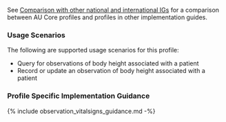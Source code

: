 See [Comparison with other national and international IGs](comparison.html) for a comparison between AU Core profiles and profiles in other implementation guides.

### Usage Scenarios

The following are supported usage scenarios for this profile:

- Query for observations of body height associated with a patient
- Record or update an observation of body height associated with a patient

### Profile Specific Implementation Guidance
{% include observation_vitalsigns_guidance.md -%}
